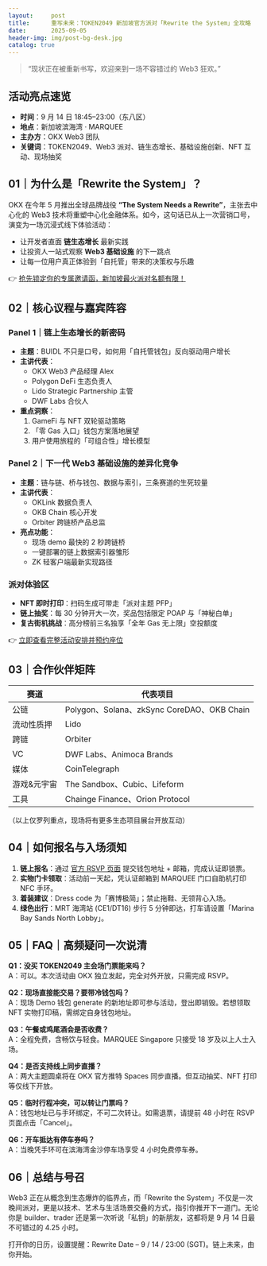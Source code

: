 ```yaml
---
layout:     post
title:      重写未来：TOKEN2049 新加坡官方派对「Rewrite the System」全攻略
date:       2025-09-05
header-img: img/post-bg-desk.jpg
catalog: true
---
```


> “现状正在被重新书写，欢迎来到一场不容错过的 Web3 狂欢。”

## 活动亮点速览
- **时间**：9 月 14 日 18:45–23:00（东八区）  
- **地点**：新加坡滨海湾 · MARQUEE  
- **主办方**：OKX Web3 团队  
- **关键词**：TOKEN2049、Web3 派对、链生态增长、基础设施创新、NFT 互动、现场抽奖

## 01｜为什么是「Rewrite the System」？
OKX 在今年 5 月推出全球品牌战役 **“The System Needs a Rewrite”**，主张去中心化的 Web3 技术将重塑中心化金融体系。如今，这句话已从上一次营销口号，演变为一场沉浸式线下体验活动：  
- 让开发者直面 **链生态增长** 最新实践  
- 让投资人一站式观察 **Web3 基础设施** 的下一跳点  
- 让每一位用户真正体验到「自托管」带来的决策权与乐趣  

👉 [抢先锁定你的专属邀请函，新加坡最火派对名额有限！](https://okxdog.com/)

## 02｜核心议程与嘉宾阵容
### Panel 1｜链上生态增长的新密码
- **主题**：BUIDL 不只是口号，如何用「自托管钱包」反向驱动用户增长  
- **主讲代表**：  
  - OKX Web3 产品经理 Alex  
  - Polygon DeFi 生态负责人  
  - Lido Strategic Partnership 主管  
  - DWF Labs 合伙人  
- **重点洞察**：  
  1. GameFi 与 NFT 双轮驱动策略  
  2. 「零 Gas 入口」钱包方案落地展望  
  3. 用户使用旅程的「可组合性」增长模型  

### Panel 2｜下一代 Web3 基础设施的差异化竞争
- **主题**：链与链、桥与钱包、数据与索引，三条赛道的生死较量  
- **主讲代表**：  
  - OKLink 数据负责人  
  - OKB Chain 核心开发  
  - Orbiter 跨链桥产品总监  
- **亮点功能**：  
  - 现场 demo 最快的 2 秒跨链桥  
  - 一键部署的链上数据索引器雏形  
  - ZK 轻客户端最新实现路径  

### 派对体验区
- **NFT 即时打印**：扫码生成可带走「派对主题 PFP」  
- **链上抽奖**：每 30 分钟开大一次，奖品包括限定 POAP 与「神秘白单」  
- **复古街机挑战**：高分榜前三名独享「全年 Gas 无上限」空投额度  

👉 [立即查看完整活动安排并预约座位](https://okxdog.com/)

## 03｜合作伙伴矩阵
| **赛道** | **代表项目**                                  |
|----------|-----------------------------------------------|
| 公链     | Polygon、Solana、zkSync CoreDAO、OKB Chain   |
| 流动性质押 | Lido                                          |
| 跨链     | Orbiter                                       |
| VC       | DWF Labs、Animoca Brands                      |
| 媒体     | CoinTelegraph                                 |
| 游戏&元宇宙 | The Sandbox、Cubic、Lifeform                |
| 工具     | Chainge Finance、Orion Protocol               |

（以上仅罗列重点，现场将有更多生态项目展台开放互动）

## 04｜如何报名与入场须知
1. **链上报名**：通过 [官方 RSVP 页面](https://lu.ma/OKXWeb3Event) 提交钱包地址 + 邮箱，完成认证即锁票。  
2. **实物门卡领取**：活动前一天起，凭认证邮箱到 MARQUEE 门口自助机打印 NFC 手环。  
3. **着装建议**：Dress code 为「赛博极简」；禁止拖鞋、无领背心入场。  
4. **绿色出行**：MRT 海湾站 (CE1/DT16) 步行 5 分钟即达，打车请设置「Marina Bay Sands North Lobby」。  

## 05｜FAQ｜高频疑问一次说清
**Q1：没买 TOKEN2049 主会场门票能来吗？**  
A：可以。本次活动由 OKX 独立发起，完全对外开放，只需完成 RSVP。  

**Q2：现场直接能交易？要带冷钱包吗？**  
A：现场 Demo 钱包 generate 的新地址即可参与活动，登出即销毁。若想领取 NFT 实物打印稿，需绑定自身钱包地址。  

**Q3：午餐或鸡尾酒会是否收费？**  
A：全程免费，含畅饮与轻食。MARQUEE Singapore 只接受 18 岁及以上人士入场。  

**Q4：是否支持线上同步直播？**  
A：两大主题圆桌将在 OKX 官方推特 Spaces 同步直播。但互动抽奖、NFT 打印等仅线下开放。  

**Q5：临时行程冲突，可以转让门票吗？**  
A：钱包地址已与手环绑定，不可二次转让。如需退票，请提前 48 小时在 RSVP 页面点击「Cancel」。  

**Q6：开车抵达有停车券吗？**  
A：当晚凭手环可在滨海湾金沙停车场享受 4 小时免费停车券。  

## 06｜总结与号召
Web3 正在从概念到生态爆炸的临界点，而「Rewrite the System」不仅是一次晚间派对，更是以技术、艺术与生活场景交叠的方式，指引你推开下一道门。无论你是 builder、trader 还是第一次听说「私钥」的新朋友，这都将是 9 月 14 日最不可错过的 4.25 小时。  

打开你的日历，设置提醒：Rewrite Date – 9 / 14 / 23:00 (SGT)。链上未来，由你开始。
